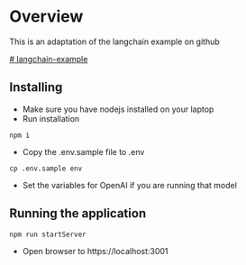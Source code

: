 # Overview
This is an adaptation of the langchain example on github

[# langchain-example](https://langchain-ai.github.io/langgraphjs/how-tos/multi-agent-network/#travel-recommendations-example)

## Installing
* Make sure you have nodejs installed on your laptop
* Run installation
```
npm i
```
* Copy the .env.sample file to .env
```
cp .env.sample env
```
* Set the variables for OpenAI if you are running that model

## Running the application
```
npm run startServer
```
* Open browser to https://localhost:3001
